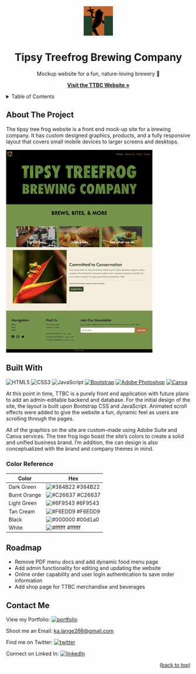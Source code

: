 <a name="readme-top"></a>



<br />
<div align="center">
  <a href="https://github.com/ka-lange/ttbc">
    <img src="./Tfrog2.png" alt="Logo" width="80" height="80">
  </a>

<h1 align="center">Tipsy Treefrog Brewing Company</h1>
<p align="center">
    Mockup website for a fun, nature-loving brewery 🍺
  </p>
  <p align="center">
    <a href="https://pothosplants.cyclic.cloud/"><strong>Visit the TTBC Website »</strong></a>
  </p>
</div>




<details>
  <summary>Table of Contents</summary>
  <ul>
    <li><a href="#about-the-project">About</a></li>
    <li><a href="#built-with">Built With</a></li>
    <li><a href="#roadmap">Road Map</a></li>
    <li><a href="#contact-me">Contact Me</a></li>
  </ul>
</details>


## About The Project
The tipsy tree frog website is a front end mock-up site for a brewing company. It has custom designed graphics, products, and a fully responsive layout that covers small mobile devices to larger screens and desktops.

<img align="center" src="./homepage.png" width="400" height="auto"/>
<img align="center" src="./conservation.png" width="400" height="auto"/>


## Built With
![HTML5][html-shield]
![CSS3][css-shield]
![JavaScript][js-shield]
[![Bootstrap][bootstrap-shield]][bootstrap-url]
[![Adobe Photoshop][adobeps-shield]][adobeps-url]
[![Canva][canva-shield]][canva-url]

At this point in time, TTBC is a purely front end application with future plans to add an admin-editable backend and database.  For the initial design of the site, the layout is built upon Bootstrap CSS and JavaScript. Animated scroll effects were added to give the website a fun, dynamic feel as users are scrolling through the pages.

All of the graphics on the site are custom-made using Adobe Suite and Canva services. The tree frog logo boast the site’s colors to create a solid and unified business brand. I’m addition, the can design is also conceptualized with the brand and company themes in mind.

### Color Reference

| Color             | Hex                                                                |
| ----------------- | ------------------------------------------------------------------ |
| Dark Green | ![#384B22](https://via.placeholder.com/10/384B22?text=+) #384B22 |
| Burnt Orange | ![#C26637](https://via.placeholder.com/10/C26637?text=+) #C26637 |
| Light Green | ![#6F9543](https://via.placeholder.com/10/6F9543?text=+) #6F9543 |
| Tan Cream| ![#F6EDD9](https://via.placeholder.com/10/F6EDD9?text=+) #F6EDD9 |
| Black | ![#000000](https://via.placeholder.com/10/000000?text=+) #00d1a0 |
| White| ![#ffffff](https://via.placeholder.com/10/ffffff?text=+) #ffffff |

## Roadmap

- Remove PDF menu docs and add dynamic food menu page 
- Add admin functionality for editing and updating the website
- Online order capability and user login authentication to save order information
- Add shop page for TTBC merchandise and beverages


## Contact Me

View my Portfolio: [![portfolio][portfolio-shield]][portfolio-url]

Shoot me an Email: ka.lange266@gmail.com

Find me on Twitter: [![twitter][twitter-shield]][twitter-url]

Connect on Linked In: [![linkedIn][linkedin-shield]][linkedin-url]

<p align="right">(<a href="#readme-top">back to top</a>)</p>


<!-- MARKDOWN LINKS & IMAGES -->
<!-- https://www.markdownguide.org/basic-syntax/#reference-style-links -->
[html-shield]: https://img.shields.io/badge/html5-%23E34F26.svg?style=for-the-badge&logo=html5&logoColor=white

[css-shield]: https://img.shields.io/badge/css3-%231572B6.svg?style=for-the-badge&logo=css3&logoColor=white

[js-shield]: https://img.shields.io/badge/javascript-%23323330.svg?style=for-the-badge&logo=javascript&logoColor=%23F7DF1E
[ejs-shield]: https://img.shields.io/badge/EJS-100000?style=for-the-badge&logo=EJS&logoColor=white&labelColor=ffffff&color=B8C972

[bootstrap-shield]: https://img.shields.io/badge/bootstrap-%238511FA.svg?style=for-the-badge&logo=bootstrap&logoColor=white
[bootstrap-url]: https://getbootstrap.com

[express-shield]: https://img.shields.io/badge/express.js-%23404d59.svg?style=for-the-badge&logo=express&logoColor=%2361DAFB
[express-url]: https://expressjs.com/

[node-shield]: https://img.shields.io/badge/node.js-6DA55F?style=for-the-badge&logo=node.js&logoColor=white
[node-url]: https://nodejs.org/en

[mongodb-shield]: https://img.shields.io/badge/MongoDB-%234ea94b.svg?style=for-the-badge&logo=mongodb&logoColor=white
[mongodb-url]: https://www.mongodb.com/

[ejs-shield]:https://img.shields.io/badge/EJS-100000?style=for-the-badge&logo=EJS&logoColor=white&labelColor=B8C972&color=B8C972
[ejs-url]:https://ejs.co/

[canva-shield]: https://img.shields.io/badge/Canva-%2300C4CC.svg?style=for-the-badge&logo=Canva&logoColor=white
[canva-url]: https://www.canva.com/

[adobeps-shield]:https://img.shields.io/badge/adobe%20photoshop-%2331A8FF.svg?style=for-the-badge&logo=adobe%20photoshop&logoColor=white
[adobeps-url]:https://www.adobe.com/products/photoshop/landpa.html?sdid=KKQIN&mv=search&kw=photoshop&ef_id=Cj0KCQjw9fqnBhDSARIsAHlcQYR9qXBGk9qu_aDS7PDLWhOo3f9376A2DhbkZ_Uza2shfSs7uc-4H9gaAt0pEALw_wcB:G:s&s_kwcid=AL!3085!3!522507805137!e!!g!!adobe%20photoshop!1712238394!67643541820&mv=search&gclid=Cj0KCQjw9fqnBhDSARIsAHlcQYR9qXBGk9qu_aDS7PDLWhOo3f9376A2DhbkZ_Uza2shfSs7uc-4H9gaAt0pEALw_wcB

[linkedin-shield]: https://img.shields.io/badge/linkedin-%230077B5.svg?style=for-the-badge&logo=linkedin&logoColor=white
[linkedin-url]: https://www.linkedin.com/in/ka-lange/

[twitter-shield]: https://img.shields.io/badge/@kl2662-%231DA1F2.svg?style=for-the-badge&logo=Twitter&logoColor=white
[twitter-url]: https://twitter.com/kl2662

[portfolio-shield]:https://img.shields.io/badge/PORTFOLIO-100000?style=for-the-badge&logo=Portfolio&logoColor=white&labelColor=FFFDFC&color=C77D4F
[portfolio-url]: https://karissa-lange.netlify.app/

[email-shield]: https://img.shields.io/badge/Gmail-D14836?style=for-the-badge&logo=gmail&logoColor=white


